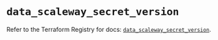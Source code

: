 # `data_scaleway_secret_version`

Refer to the Terraform Registry for docs: [`data_scaleway_secret_version`](https://registry.terraform.io/providers/scaleway/scaleway/2.49.0/docs/data-sources/secret_version).
